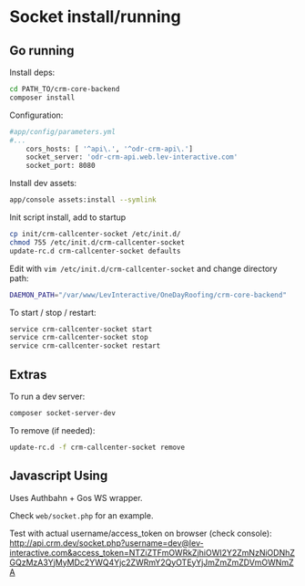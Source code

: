 # Socket install/running

## Go running

Install deps:

~~~bash
cd PATH_TO/crm-core-backend
composer install
~~~

Configuration:

~~~bash
#app/config/parameters.yml
#...
    cors_hosts: [ '^api\.', '^odr-crm-api\.']
    socket_server: 'odr-crm-api.web.lev-interactive.com'
    socket_port: 8080
~~~

Install dev assets:

~~~bash
app/console assets:install --symlink
~~~

Init script install, add to startup

~~~bash
cp init/crm-callcenter-socket /etc/init.d/
chmod 755 /etc/init.d/crm-callcenter-socket
update-rc.d crm-callcenter-socket defaults
~~~

Edit with `vim /etc/init.d/crm-callcenter-socket` and change directory path:

~~~bash
DAEMON_PATH="/var/www/LevInteractive/OneDayRoofing/crm-core-backend"
~~~

To start / stop / restart:

~~~bash
service crm-callcenter-socket start
service crm-callcenter-socket stop
service crm-callcenter-socket restart
~~~

## Extras

To run a dev server:

~~~bash
composer socket-server-dev
~~~

To remove (if needed):

~~~bash
update-rc.d -f crm-callcenter-socket remove
~~~

## Javascript Using

Uses Authbahn + Gos WS wrapper.

Check `web/socket.php` for an example.

Test with actual username/access_token on browser (check console): http://api.crm.dev/socket.php?username=dev@lev-interactive.com&access_token=NTZiZTFmOWRkZjhiOWI2Y2ZmNzNiODNhZGQzMzA3YjMyMDc2YWQ4Yjc2ZWRmY2QyOTEyYjJmZmZmZDVmOWNmZA
